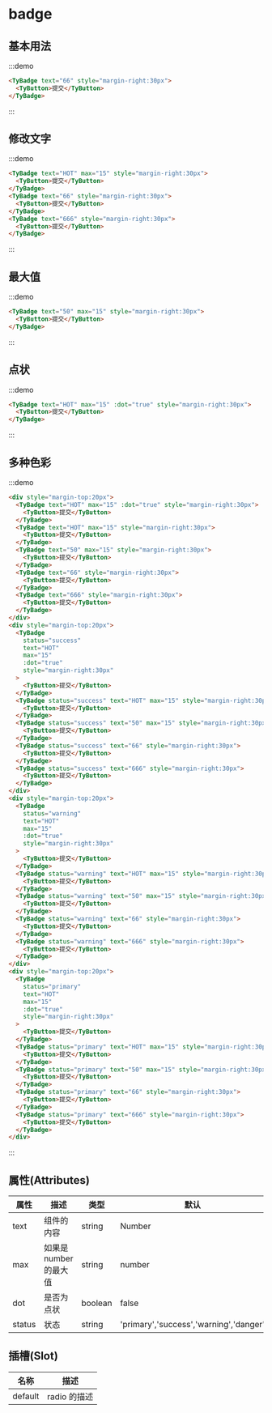 # badge

## 基本用法

:::demo

```html
<TyBadge text="66" style="margin-right:30px">
  <TyButton>提交</TyButton>
</TyBadge>
```

:::

## 修改文字

:::demo

```html
<TyBadge text="HOT" max="15" style="margin-right:30px">
  <TyButton>提交</TyButton>
</TyBadge>
<TyBadge text="66" style="margin-right:30px">
  <TyButton>提交</TyButton>
</TyBadge>
<TyBadge text="666" style="margin-right:30px">
  <TyButton>提交</TyButton>
</TyBadge>
```

:::

## 最大值

:::demo

```html
<TyBadge text="50" max="15" style="margin-right:30px">
  <TyButton>提交</TyButton>
</TyBadge>
```

:::

## 点状

:::demo

```html
<TyBadge text="HOT" max="15" :dot="true" style="margin-right:30px">
  <TyButton>提交</TyButton>
</TyBadge>
```

:::

## 多种色彩

:::demo

```html
<div style="margin-top:20px">
  <TyBadge text="HOT" max="15" :dot="true" style="margin-right:30px">
    <TyButton>提交</TyButton>
  </TyBadge>
  <TyBadge text="HOT" max="15" style="margin-right:30px">
    <TyButton>提交</TyButton>
  </TyBadge>
  <TyBadge text="50" max="15" style="margin-right:30px">
    <TyButton>提交</TyButton>
  </TyBadge>
  <TyBadge text="66" style="margin-right:30px">
    <TyButton>提交</TyButton>
  </TyBadge>
  <TyBadge text="666" style="margin-right:30px">
    <TyButton>提交</TyButton>
  </TyBadge>
</div>
<div style="margin-top:20px">
  <TyBadge
    status="success"
    text="HOT"
    max="15"
    :dot="true"
    style="margin-right:30px"
  >
    <TyButton>提交</TyButton>
  </TyBadge>
  <TyBadge status="success" text="HOT" max="15" style="margin-right:30px">
    <TyButton>提交</TyButton>
  </TyBadge>
  <TyBadge status="success" text="50" max="15" style="margin-right:30px">
    <TyButton>提交</TyButton>
  </TyBadge>
  <TyBadge status="success" text="66" style="margin-right:30px">
    <TyButton>提交</TyButton>
  </TyBadge>
  <TyBadge status="success" text="666" style="margin-right:30px">
    <TyButton>提交</TyButton>
  </TyBadge>
</div>
<div style="margin-top:20px">
  <TyBadge
    status="warning"
    text="HOT"
    max="15"
    :dot="true"
    style="margin-right:30px"
  >
    <TyButton>提交</TyButton>
  </TyBadge>
  <TyBadge status="warning" text="HOT" max="15" style="margin-right:30px">
    <TyButton>提交</TyButton>
  </TyBadge>
  <TyBadge status="warning" text="50" max="15" style="margin-right:30px">
    <TyButton>提交</TyButton>
  </TyBadge>
  <TyBadge status="warning" text="66" style="margin-right:30px">
    <TyButton>提交</TyButton>
  </TyBadge>
  <TyBadge status="warning" text="666" style="margin-right:30px">
    <TyButton>提交</TyButton>
  </TyBadge>
</div>
<div style="margin-top:20px">
  <TyBadge
    status="primary"
    text="HOT"
    max="15"
    :dot="true"
    style="margin-right:30px"
  >
    <TyButton>提交</TyButton>
  </TyBadge>
  <TyBadge status="primary" text="HOT" max="15" style="margin-right:30px">
    <TyButton>提交</TyButton>
  </TyBadge>
  <TyBadge status="primary" text="50" max="15" style="margin-right:30px">
    <TyButton>提交</TyButton>
  </TyBadge>
  <TyBadge status="primary" text="66" style="margin-right:30px">
    <TyButton>提交</TyButton>
  </TyBadge>
  <TyBadge status="primary" text="666" style="margin-right:30px">
    <TyButton>提交</TyButton>
  </TyBadge>
</div>
```

:::

## 属性(Attributes)

<div class="listTb">

| 属性   | 描述                   | 类型    | 默认                                   |          |
| ------ | ---------------------- | ------- | -------------------------------------- | -------- |
| text   | 组件的内容             | string  | Number                                 | ''       |
| max    | 如果是 number 的最大值 | string  | number                                 | '10099'  |
| dot    | 是否为点状             | boolean | false                                  |          |
| status | 状态                   | string  | 'primary','success','warning','danger' | 'danger' |

</div>

## 插槽(Slot)

<div class="listTb">

| 名称    | 描述         |
| ------- | ------------ |
| default | radio 的描述 |

</div>
